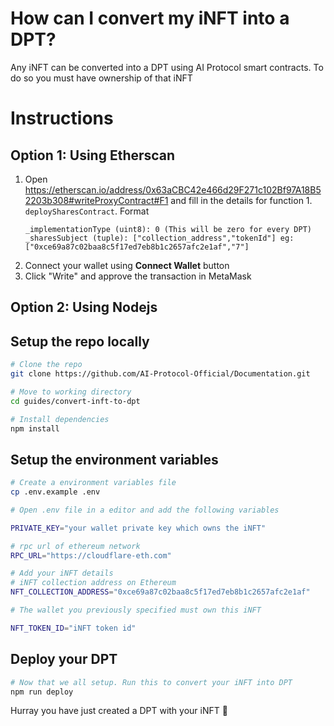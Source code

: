 # How can I convert my iNFT into a DPT?
Any iNFT can be converted into a DPT using AI Protocol smart contracts. To do so you must have ownership of that iNFT

# Instructions
## Option 1: Using Etherscan

1. Open https://etherscan.io/address/0x63aCBC42e466d29F271c102Bf97A18B52203b308#writeProxyContract#F1 and fill in the details for function 1. `deploySharesContract`. Format
    ```
    _implementationType (uint8): 0 (This will be zero for every DPT)
    _sharesSubject (tuple): ["collection_address","tokenId"] eg: ["0xce69a87c02baa8c5f17ed7eb8b1c2657afc2e1af","7"]
    ```
2. Connect your wallet using **Connect Wallet** button
3. Click "Write" and approve the transaction in MetaMask

## Option 2: Using Nodejs
## Setup the repo locally
```bash
# Clone the repo
git clone https://github.com/AI-Protocol-Official/Documentation.git

# Move to working directory
cd guides/convert-inft-to-dpt

# Install dependencies
npm install
```

## Setup the environment variables

```bash
# Create a environment variables file
cp .env.example .env

# Open .env file in a editor and add the following variables

PRIVATE_KEY="your wallet private key which owns the iNFT"

# rpc url of ethereum network
RPC_URL="https://cloudflare-eth.com"

# Add your iNFT details
# iNFT collection address on Ethereum
NFT_COLLECTION_ADDRESS="0xce69a87c02baa8c5f17ed7eb8b1c2657afc2e1af"

# The wallet you previously specified must own this iNFT

NFT_TOKEN_ID="iNFT token id"
```


## Deploy your DPT

```bash
# Now that we all setup. Run this to convert your iNFT into DPT
npm run deploy
```

Hurray you have just created a DPT with your iNFT 🥳